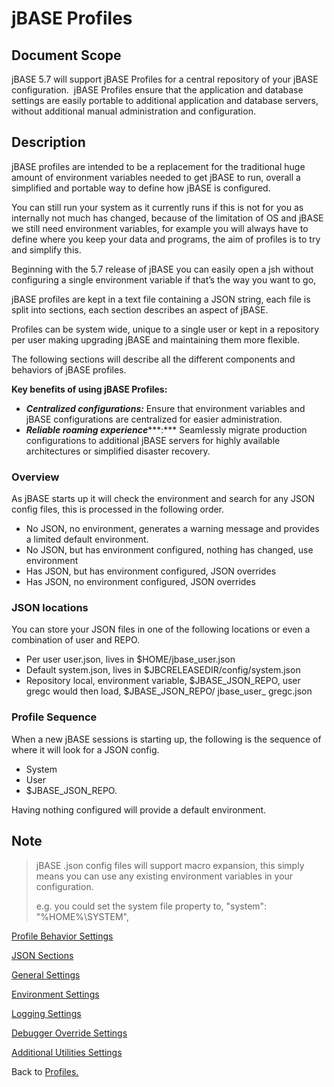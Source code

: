 # jBASE Profiles

<PageHeader />

## Document Scope

jBASE 5.7 will support jBASE Profiles for a central repository of your jBASE configuration.  jBASE Profiles ensure that the application and database settings are easily portable to additional application and database servers, without additional manual administration and configuration.

## Description

jBASE profiles are intended to be a replacement for the traditional huge amount of environment variables needed to get jBASE to run, overall a simplified and portable way to define how jBASE is configured.

You can still run your system as it currently runs if this is not for you as internally not much has changed, because of the limitation of OS and jBASE we still need environment variables, for example you will always have to define where you keep your data and programs, the aim of profiles is to try and simplify this.

Beginning with the 5.7 release of jBASE you can easily open a jsh without configuring a single environment variable if that’s the way you want to go,

jBASE profiles are kept in a text file containing a JSON string, each file is split into sections, each section describes an aspect of jBASE.

Profiles can be system wide, unique to a single user or kept in a repository per user making upgrading jBASE and maintaining them more flexible.

The following sections will describe all the different components and behaviors of jBASE profiles.

**Key benefits of using jBASE Profiles:**

- ***Centralized configurations:*** Ensure that environment variables and jBASE configurations are centralized for easier administration.
- ***Reliable roaming experience******:*** Seamlessly migrate production configurations to additional jBASE servers for highly available architectures or simplified disaster recovery.

### Overview

As jBASE starts up it will check the environment and search for any JSON config files, this is processed in the following order.

- No JSON, no environment, generates a warning message and provides a limited default environment.
- No JSON, but has environment configured, nothing has changed, use environment
- Has JSON, but has environment configured, JSON overrides
- Has JSON, no environment configured, JSON overrides

### JSON locations

You can store your JSON files in one of the following locations or even a combination of user and REPO.

- Per user user.json, lives in $HOME/jbase\_user.json
- Default system.json, lives in $JBCRELEASEDIR/config/system.json
- Repository local, environment variable, $JBASE\_JSON\_REPO, user gregc would then load, $JBASE\_JSON\_REPO/ jbase\_user\_ gregc.json

### Profile Sequence

When a new jBASE sessions is starting up, the following is the sequence of where it will look for a JSON config.

- System
- User
- $JBASE\_JSON\_REPO.

Having nothing configured will provide a default environment.

## Note

> jBASE .json config files will support macro expansion, this simply means you can use any existing environment variables in your configuration.
>
> e.g. you could set the system file property to, "system": "%HOME%\\SYSTEM",

[Profile Behavior Settings](./../profile-behavior)

[JSON Sections](./../json-sections)

[General Settings](./../general-settings)

[Environment Settings](./../environment-settings)

[Logging Settings](./../logging-settings)

[Debugger Override Settings](debugger_override-settings)

[Additional Utilities Settings](./../additional-utilities)

Back to [Profiles.](./../README.md)
